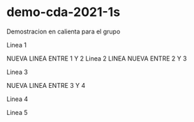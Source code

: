 # demo-cda-2021-1s
Demostracion en calienta para el grupo


Linea 1

NUEVA LINEA ENTRE 1 Y 2
Linea 2
LINEA NUEVA ENTRE 2 Y 3

Linea 3


NUEVA LINEA ENTRE 3 Y 4


Linea 4


Linea 5

